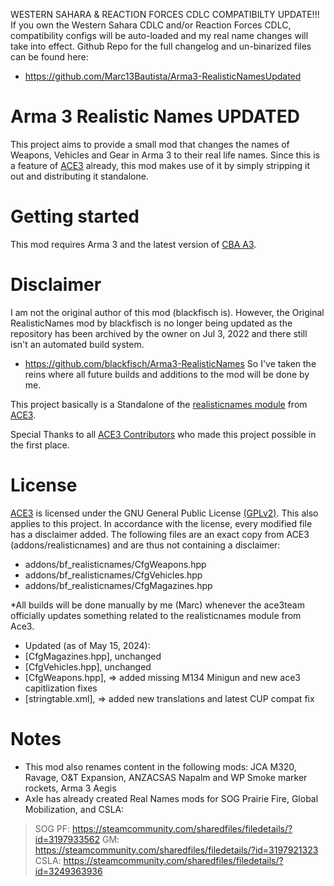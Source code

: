 WESTERN SAHARA & REACTION FORCES CDLC COMPATIBILTY UPDATE!!!
If you own the Western Sahara CDLC and/or Reaction Forces CDLC, compatibility configs will be auto-loaded and my real name changes will take into effect.
Github Repo for the full changelog and un-binarized files can be found here:
- https://github.com/Marc13Bautista/Arma3-RealisticNamesUpdated

# Arma 3 Realistic Names UPDATED
This project aims to provide a small mod that changes the names of Weapons, Vehicles and Gear in Arma 3 to their real life names. Since this is a feature of [ACE3](https://github.com/acemod/ACE3) already, this mod makes use of it by simply stripping it out and distributing it standalone. 

# Getting started

This mod requires Arma 3 and the latest version of <a href="https://github.com/CBATeam/CBA_A3/releases">CBA A3</a>.

# Disclaimer
I am not the original author of this mod (blackfisch is). However, the Original RealisticNames mod by blackfisch is no longer being updated as the repository has been archived by the owner on Jul 3, 2022 and there still isn't an automated build system.
- https://github.com/blackfisch/Arma3-RealisticNames
So I've taken the reins where all future builds and additions to the mod will be done by me.

This project basically is a Standalone of the [realisticnames module](https://github.com/acemod/ACE3/tree/master/addons/realisticnames) from [ACE3](https://github.com/acemod/ACE3).

Special Thanks to all [ACE3 Contributors](https://github.com/acemod/ACE3/blob/master/AUTHORS.txt) who made this project possible in the first place.

# License
[ACE3](https://github.com/acemod/ACE3) is licensed under the GNU General Public License [(GPLv2)](LICENSE). This also applies to this project.
In accordance with the license, every modified file has a disclaimer added. The following files are an exact copy from ACE3 (addons/realisticnames) and are thus not containing a disclaimer:

- addons/bf_realisticnames/CfgWeapons.hpp
- addons/bf_realisticnames/CfgVehicles.hpp
- addons/bf_realisticnames/CfgMagazines.hpp

*All builds will be done manually by me (Marc) whenever the ace3team officially updates something related to the realisticnames module from Ace3.
- Updated (as of May 15, 2024):
- [CfgMagazines.hpp], unchanged
- [CfgVehicles.hpp], unchanged
- [CfgWeapons.hpp], => added missing M134 Minigun and new ace3 capitlization fixes
- [stringtable.xml], => added new translations and latest CUP compat fix

# Notes
- This mod also renames content in the following mods: JCA M320, Ravage, O&T Expansion, ANZACSAS Napalm and WP Smoke marker rockets, Arma 3 Aegis 
- Axle has already created Real Names mods for SOG Prairie Fire, Global Mobilization, and CSLA:
> SOG PF: https://steamcommunity.com/sharedfiles/filedetails/?id=3197933562
> GM: https://steamcommunity.com/sharedfiles/filedetails/?id=3197921323
> CSLA: https://steamcommunity.com/sharedfiles/filedetails/?id=3249363936

